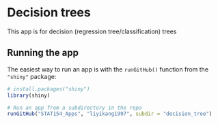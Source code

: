 # Decision trees

This app is for decision (regression tree/classification) trees


## Running the app

The easiest way to run an app is with the `runGitHub()` function from the `"shiny"` package:

```R
# install.packages("shiny")
library(shiny)

# Run an app from a subdirectory in the repo
runGitHub("STAT154_Apps", "liyikang1997", subdir = "decision_tree")
```